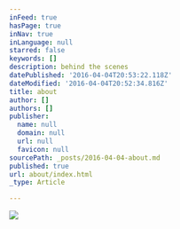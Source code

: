 ```yaml
---
inFeed: true
hasPage: true
inNav: true
inLanguage: null
starred: false
keywords: []
description: behind the scenes
datePublished: '2016-04-04T20:53:22.118Z'
dateModified: '2016-04-04T20:52:34.816Z'
title: about
author: []
authors: []
publisher:
  name: null
  domain: null
  url: null
  favicon: null
sourcePath: _posts/2016-04-04-about.md
published: true
url: about/index.html
_type: Article

---
```

![](https://the-grid-user-content.s3-us-west-2.amazonaws.com/93ebd18c-927e-425c-94e0-58388110cbd5.jpg)